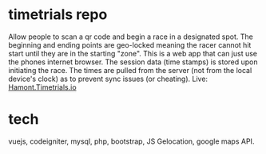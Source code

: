 # timetrials repo
Allow people to scan a qr code and begin a race in a designated spot.  The beginning and ending points are geo-locked meaning the racer cannot hit start until they are in the starting "zone".  This is a web app that can just use the phones internet browser.  The session data (time stamps) is stored upon initiating the race.  The times are pulled from the server (not from the local device's clock) as to prevent sync issues (or cheating).
Live: <a href="https://hamont.timetrials.io">Hamont.Timetrials.io</a>

# tech
vuejs, codeigniter, mysql, php, bootstrap, JS Gelocation, google maps API.

